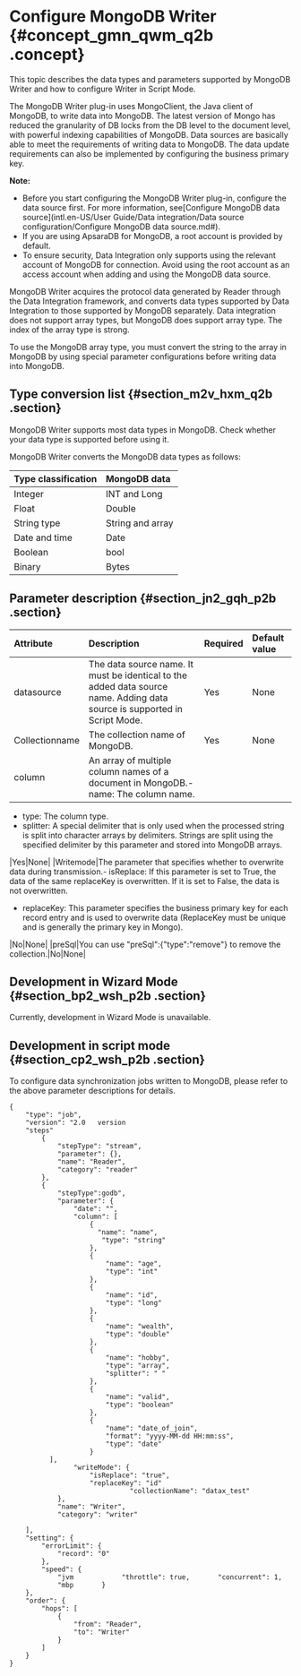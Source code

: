 # Configure MongoDB Writer {#concept_gmn_qwm_q2b .concept}

This topic describes the data types and parameters supported by MongoDB Writer and how to configure Writer in Script Mode.

The MongoDB Writer plug-in uses MongoClient, the Java client of MongoDB, to write data into MongoDB. The latest version of Mongo has reduced the granularity of DB locks from the DB level to the document level, with powerful indexing capabilities of MongoDB. Data sources are basically able to meet the requirements of writing data to MongoDB. The data update requirements can also be implemented by configuring the business primary key.

**Note:** 

-   Before you start configuring the MongoDB Writer plug-in, configure the data source first. For more information, see[Configure MongoDB data source](intl.en-US/User Guide/Data integration/Data source configuration/Configure MongoDB data source.md#).
-   If you are using ApsaraDB for MongoDB, a root account is provided by default.
-   To ensure security, Data Integration only supports using the relevant account of MongoDB for connection. Avoid using the root account as an access account when adding and using the MongoDB data source.

MongoDB Writer acquires the protocol data generated by Reader through the Data Integration framework, and converts data types supported by Data Integration to those supported by MongoDB separately. Data integration does not support array types, but MongoDB does support array type. The index of the array type is strong.

To use the MongoDB array type, you must convert the string to the array in MongoDB by using special parameter configurations before writing data into MongoDB.

## Type conversion list {#section_m2v_hxm_q2b .section}

MongoDB Writer supports most data types in MongoDB. Check whether your data type is supported before using it.

MongoDB Writer converts the MongoDB data types as follows:

|Type classification|MongoDB data|
|:------------------|:-----------|
|Integer|INT and Long|
|Float|Double|
|String type|String and array|
|Date and time|Date|
|Boolean|bool|
|Binary|Bytes|

## Parameter description​ {#section_jn2_gqh_p2b .section}

|Attribute|Description|Required|Default value|
|:--------|:----------|:-------|:------------|
|datasource|The data source name. It must be identical to the added data source name. Adding data source is supported in Script Mode.|Yes|None|
|Collectionname|The collection name of MongoDB.|Yes|None|
|column|An array of multiple column names of a document in MongoDB.-   name: The column name.
-   type: The column type.
-   splitter: A special delimiter that is only used when the processed string is split into character arrays by delimiters. Strings are split using the specified delimiter by this parameter and stored into MongoDB arrays.

|Yes|None|
|Writemode|The parameter that specifies whether to overwrite data during transmission.-   isReplace: If this parameter is set to True, the data of the same replaceKey is overwritten. If it is set to False, the data is not overwritten.
-   replaceKey: This parameter specifies the business primary key for each record entry and is used to overwrite data \(ReplaceKey must be unique and is generally the primary key in Mongo\).

|No|None|
|preSql|You can use "preSql":\{"type":"remove"\} to remove the collection.|No|None|

## Development in Wizard Mode {#section_bp2_wsh_p2b .section}

Currently, development in Wizard Mode is unavailable.

## Development in script mode {#section_cp2_wsh_p2b .section}

To configure data synchronization jobs written to MongoDB, please refer to the above parameter descriptions for details.

```language-json
{
    "type": "job",
    "version": "2.0   version 
    "steps"
        {
            "stepType": "stream",
            "parameter": {},
            "name": "Reader",
            "category": "reader"
        },
        {
            "stepType":godb",
            "parameter": {
                "date": "",
                "column": [
                    {
                      "name": "name",
                       "type": "string"
                    },
                    {
                        "name": "age",
                        "type": "int"
                    },
                    {
                        "name": "id",
                        "type": "long"
                    },
                    {
                        "name": "wealth",
                        "type": "double"
                    },
                    {
                        "name": "hobby",
                        "type": "array",
                        "splitter": " "
                    },
                    {
                        "name": "valid",
                        "type": "boolean"
                    },
                    {
                        "name": "date_of_join",
                        "format": "yyyy-MM-dd HH:mm:ss",
                        "type": "date"
                    }
          ],
                "writeMode": {
                    "isReplace": "true",
                    "replaceKey": "id"
                              "collectionName": "datax_test"
            },
            "name": "Writer",
            "category": "writer"
   
    ],
    "setting": {
        "errorLimit": {
            "record": "0"
        },
        "speed": {
            "jvm            "throttle": true,       "concurrent": 1,
            "mbp       }
    },
    "order": {
        "hops": [
            {
                "from": "Reader",
                "to": "Writer"
            }
        ]
    }
}
```


